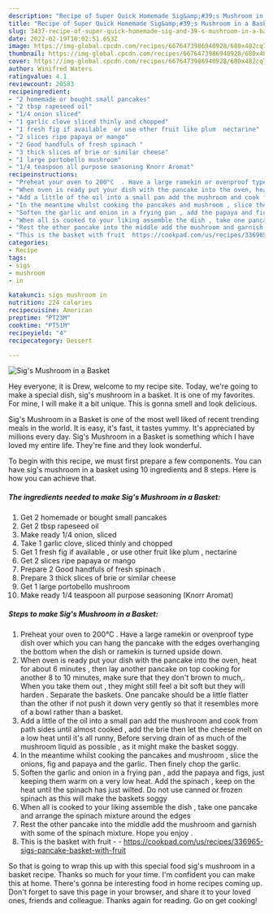 ```yaml
---
description: "Recipe of Super Quick Homemade Sig&amp;#39;s Mushroom in a Basket"
title: "Recipe of Super Quick Homemade Sig&amp;#39;s Mushroom in a Basket"
slug: 3437-recipe-of-super-quick-homemade-sig-and-39-s-mushroom-in-a-basket
date: 2022-02-19T10:02:51.653Z
image: https://img-global.cpcdn.com/recipes/6676473986940928/680x482cq70/sigs-mushroom-in-a-basket-recipe-main-photo.jpg
thumbnail: https://img-global.cpcdn.com/recipes/6676473986940928/680x482cq70/sigs-mushroom-in-a-basket-recipe-main-photo.jpg
cover: https://img-global.cpcdn.com/recipes/6676473986940928/680x482cq70/sigs-mushroom-in-a-basket-recipe-main-photo.jpg
author: Winifred Waters
ratingvalue: 4.1
reviewcount: 20583
recipeingredient:
- "2 homemade or bought small pancakes"
- "2 tbsp rapeseed oil"
- "1/4 onion sliced"
- "1 garlic clove sliced thinly and chopped"
- "1 fresh fig if available  or use other fruit like plum  nectarine"
- "2 slices ripe papaya or mango"
- "2 Good handfuls of fresh spinach "
- "3 thick slices of brie or similar cheese"
- "1 large portobello mushroom"
- "1/4 teaspoon all purpose seasoning Knorr Aromat"
recipeinstructions:
- "Preheat your oven to 200°C  . Have a large ramekin or ovenproof type dish over which you can hang the pancake with the edges overhanging the bottom when the dish or ramekin is turned upside down."
- "When oven is ready put your dish with the pancake into the oven, heat for about 6 minutes , then lay another pancake on top cooking for another 8 to 10 minutes, make sure that they don&#39;t brown to much,. When you take them out , they might still feel a bit soft but they will harden . Separate the baskets. One pancake should be a little flatter than the other if not push it down very gently so that it resembles more of a bowl rather than  a basket."
- "Add a little of the oil into a small pan add the mushroom and cook from path sides until almost cooked , add the brie then let the cheese melt on a low heat until it&#39;s all runny,  Before serving drain of as much of the mushroom liquid as possible , as it might make the basket soggy."
- "In the meantime whilst cooking the pancakes and mushroom , slice the onions, fig and papaya and the garlic. Then finely chop the garlic."
- "Soften the garlic and onion in a frying pan , add the papaya and figs, just keeping them warm on a very low heat. Add the spinach , keep on the heat until the spinach has just wilted. Do not use canned or frozen spinach as this will make the baskets soggy"
- "When all is cooked to your liking assemble the dish , take one pancake and arrange the spinach mixture around the edges"
- "Rest the other pancake into the middle add the mushroom and garnish with some of the spinach mixture. Hope you enjoy ."
- "This is the basket with fruit  https://cookpad.com/us/recipes/336965-sigs-pancake-basket-with-fruit"
categories:
- Recipe
tags:
- sigs
- mushroom
- in

katakunci: sigs mushroom in 
nutrition: 224 calories
recipecuisine: American
preptime: "PT23M"
cooktime: "PT51M"
recipeyield: "4"
recipecategory: Dessert

---
```



![Sig&#39;s Mushroom in a Basket](https://img-global.cpcdn.com/recipes/6676473986940928/680x482cq70/sigs-mushroom-in-a-basket-recipe-main-photo.jpg)

Hey everyone, it is Drew, welcome to my recipe site. Today, we're going to make a special dish, sig&#39;s mushroom in a basket. It is one of my favorites. For mine, I will make it a bit unique. This is gonna smell and look delicious.

Sig&#39;s Mushroom in a Basket is one of the most well liked of recent trending meals in the world. It is easy, it's fast, it tastes yummy. It's appreciated by millions every day. Sig&#39;s Mushroom in a Basket is something which I have loved my entire life. They're fine and they look wonderful.




To begin with this recipe, we must first prepare a few components. You can have sig&#39;s mushroom in a basket using 10 ingredients and 8 steps. Here is how you can achieve that.

<!--inarticleads1-->

##### The ingredients needed to make Sig&#39;s Mushroom in a Basket:

1. Get 2 homemade or bought small pancakes
1. Get 2 tbsp rapeseed oil
1. Make ready 1/4 onion, sliced
1. Take 1 garlic clove, sliced thinly and chopped
1. Get 1 fresh fig if available , or use other fruit like plum , nectarine
1. Get 2 slices ripe papaya or mango
1. Prepare 2 Good handfuls of fresh spinach .
1. Prepare 3 thick slices of brie or similar cheese
1. Get 1 large portobello mushroom
1. Make ready 1/4 teaspoon all purpose seasoning (Knorr Aromat)




<!--inarticleads2-->

##### Steps to make Sig&#39;s Mushroom in a Basket:

1. Preheat your oven to 200°C  . Have a large ramekin or ovenproof type dish over which you can hang the pancake with the edges overhanging the bottom when the dish or ramekin is turned upside down.
1. When oven is ready put your dish with the pancake into the oven, heat for about 6 minutes , then lay another pancake on top cooking for another 8 to 10 minutes, make sure that they don&#39;t brown to much,. When you take them out , they might still feel a bit soft but they will harden . Separate the baskets. One pancake should be a little flatter than the other if not push it down very gently so that it resembles more of a bowl rather than  a basket.
1. Add a little of the oil into a small pan add the mushroom and cook from path sides until almost cooked , add the brie then let the cheese melt on a low heat until it&#39;s all runny,  Before serving drain of as much of the mushroom liquid as possible , as it might make the basket soggy.
1. In the meantime whilst cooking the pancakes and mushroom , slice the onions, fig and papaya and the garlic. Then finely chop the garlic.
1. Soften the garlic and onion in a frying pan , add the papaya and figs, just keeping them warm on a very low heat. Add the spinach , keep on the heat until the spinach has just wilted. Do not use canned or frozen spinach as this will make the baskets soggy
1. When all is cooked to your liking assemble the dish , take one pancake and arrange the spinach mixture around the edges
1. Rest the other pancake into the middle add the mushroom and garnish with some of the spinach mixture. Hope you enjoy .
1. This is the basket with fruit -  - https://cookpad.com/us/recipes/336965-sigs-pancake-basket-with-fruit




So that is going to wrap this up with this special food sig&#39;s mushroom in a basket recipe. Thanks so much for your time. I'm confident you can make this at home. There's gonna be interesting food in home recipes coming up. Don't forget to save this page in your browser, and share it to your loved ones, friends and colleague. Thanks again for reading. Go on get cooking!
